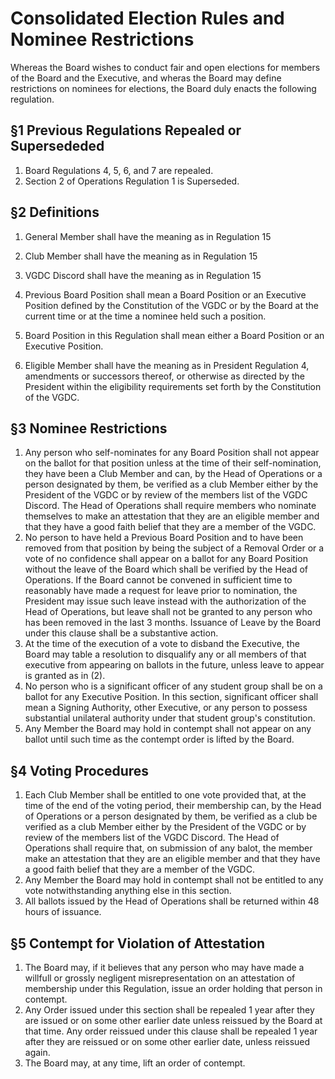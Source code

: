 # Consolidated Election Rules and Nominee Restrictions

Whereas the Board wishes to conduct fair and open elections for members of the Board and the Executive, and wheras the Board may define restrictions on nominees for elections, the Board duly enacts the following regulation.

## §1 Previous Regulations Repealed or Supersededed

1. Board Regulations 4, 5, 6, and 7 are repealed.
2. Section 2 of Operations Regulation 1 is Superseded.

## §2 Definitions

1. General Member shall have the meaning as in Regulation 15

2. Club Member shall have the meaning as in Regulation 15

3. VGDC Discord shall have the meaning as in Regulation 15

4. Previous Board Position shall mean a Board Position or an Executive Position defined by the Constitution of the VGDC or by the Board at the current time or at the time a nominee held such a position.

5. Board Position in this Regulation shall mean either a Board Position or an Executive Position.

6. Eligible Member shall have the meaning as in President Regulation 4, amendments or successors thereof, or otherwise as directed by the President within the eligibility requirements set forth by the Constitution of the VGDC.

## §3 Nominee Restrictions

1. Any person who self-nominates for any Board Position shall not appear on the ballot for that position unless at the time of their self-nomination, they have been a Club Member and can, by the Head of Operations or a person designated by them, be verified as a club Member either by the President of the VGDC or by review of the members list of the VGDC Discord. The Head of Operations shall require members who nominate themselves to make an attestation that they are an eligible member and that they have a good faith belief that they are a member of the VGDC.
2. No person to have held a Previous Board Position and to have been removed from that position by being the subject of a Removal Order or a vote of no confidence shall appear on a ballot for any Board Position without the leave of the Board which shall be verified by the Head of Operations. If the Board cannot be convened in sufficient time to reasonably have made a request for leave prior to nomination, the President may issue such leave instead with the authorization of the Head of Operations, but leave shall not be granted to any person who has been removed in the last 3 months. Issuance of Leave by the Board under this clause shall be a substantive action.
3. At the time of the execution of a vote to disband the Executive, the Board may table a resolution to disqualify any or all members of that executive from appearing on ballots in the future, unless leave to appear is granted as in (2).
4. No person who is a significant officer of any student group shall be on a ballot for any Executive Position. In this section, significant officer shall mean a Signing Authority, other Executive, or any person to possess substantial unilateral authority under that student group's constitution.
5. Any Member the Board may hold in contempt shall not appear on any ballot until such time as the contempt order is lifted by the Board.

## §4 Voting Procedures

1. Each Club Member shall be entitled to one vote provided that, at the time of the end of the voting period, their membership can, by the Head of Operations or a person designated by them, be verified as a club be verified as a club Member either by the President of the VGDC or by review of the members list of the VGDC Discord. The Head of Operations shall require that, on submission of any balot, the member make an attestation that they are an eligible member and that they have a good faith belief that they are a member of the VGDC.
2. Any Member the Board may hold in contempt shall not be entitled to any vote notwithstanding anything else in this section.
3. All ballots issued by the Head of Operations shall be returned within 48 hours of issuance.

## §5 Contempt for Violation of Attestation

1. The Board may, if it believes that any person who may have made a willfull or grossly negligent misrepresentation on an attestation of membership under this Regulation, issue an order holding that person in contempt.
2. Any Order issued under this section shall be repealed 1 year after they are issued or on some other earlier date unless reissued by the Board at that time. Any order reissued under this clause shall be repealed 1 year after they are reissued or on some other earlier date, unless reissued again.
3. The Board may, at any time, lift an order of contempt.

